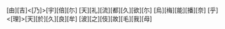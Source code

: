 [由][吉]<[乃]>[宇][倍][尓] [天][礼][流][都][久][欲][尓] [烏][梅][能][播][奈] [乎]<[理]>[天][於][久][良][牟] [波][之][伎][故][毛][我][母]
